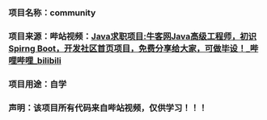 ### 项目名称：community

### 项目来源：哔站视频：[Java求职项目:牛客网Java高级工程师，初识Spirng Boot，开发社区首页项目，免费分享给大家，可做毕设！\_哔哩哔哩\_bilibili](https://www.bilibili.com/video/BV1ra411p7jh/?spm_id_from=333.1007.top_right_bar_window_custom_collection.content.click\&vd_source=9d7918f7620e2f8961bf009d221a2297)

### 项目用途：自学

### 声明：该项目所有代码来自哔站视频，仅供学习！！！
